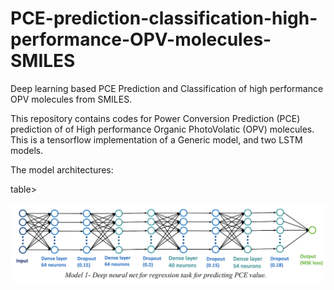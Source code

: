 # PCE-prediction-classification-high-performance-OPV-molecules-SMILES
Deep learning based PCE Prediction and Classification of high performance OPV molecules from SMILES.

This repository contains codes for Power Conversion Prediction (PCE) prediction of of High performance Organic PhotoVolatic (OPV) molecules.
This is a tensorflow implementation of a Generic model, and two LSTM models.

The model architectures:

table>
  <tr>
    <td> <img src="img/model1.png"  alt="Model-1" ></td>
   </tr> 
</table>
